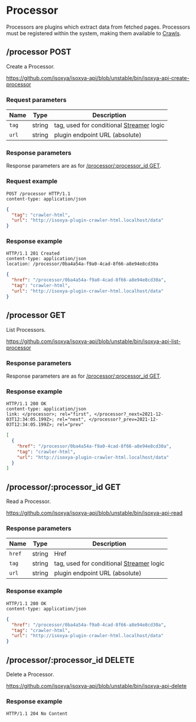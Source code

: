 # Processor

Processors are plugins which extract data from fetched pages. Processors must be registered within the system, making them available to [Crawls](Crawl.md).

## /processor POST

Create a Processor.

https://github.com/isoxya/isoxya-api/blob/unstable/bin/isoxya-api-create-processor  

### Request parameters

| Name   | Type   | Description                                             |
|--------|--------|---------------------------------------------------------|
| `tag`  | string | tag, used for conditional [Streamer](Streamer.md) logic |
| `url`  | string | plugin endpoint URL (absolute)                          |

### Response parameters

Response parameters are as for [/processor/:processor_id GET](#processorprocessor_id-get).

### Request example

```http
POST /processor HTTP/1.1
content-type: application/json
```

```json
{
  "tag": "crawler-html",
  "url": "http://isoxya-plugin-crawler-html.localhost/data"
}
```

### Response example

```http
HTTP/1.1 201 Created
content-type: application/json
location: /processor/0ba4a54a-f9a0-4cad-8f66-a8e94e8cd30a
```

```json
{
  "href": "/processor/0ba4a54a-f9a0-4cad-8f66-a8e94e8cd30a",
  "tag": "crawler-html",
  "url": "http://isoxya-plugin-crawler-html.localhost/data"
}
```

## /processor GET

List Processors.

https://github.com/isoxya/isoxya-api/blob/unstable/bin/isoxya-api-list-processor  

### Response parameters

Response parameters are as for [/processor/:processor_id GET](#processorprocessor_id-get).

### Response example

```http
HTTP/1.1 200 OK
content-type: application/json
link: </processor>; rel="first", </processor?_next=2021-12-03T12:34:05.199Z>; rel="next", </processor?_prev=2021-12-03T12:34:05.199Z>; rel="prev"
```

```json
[
  {
    "href": "/processor/0ba4a54a-f9a0-4cad-8f66-a8e94e8cd30a",
    "tag": "crawler-html",
    "url": "http://isoxya-plugin-crawler-html.localhost/data"
  }
]
```

## /processor/:processor_id GET

Read a Processor.

https://github.com/isoxya/isoxya-api/blob/unstable/bin/isoxya-api-read  

### Response parameters

| Name   | Type   | Description                                             |
|--------|--------|---------------------------------------------------------|
| `href` | string | Href                                                    |
| `tag`  | string | tag, used for conditional [Streamer](Streamer.md) logic |
| `url`  | string | plugin endpoint URL (absolute)                          |

### Response example

```http
HTTP/1.1 200 OK
content-type: application/json
```

```json
{
  "href": "/processor/0ba4a54a-f9a0-4cad-8f66-a8e94e8cd30a",
  "tag": "crawler-html",
  "url": "http://isoxya-plugin-crawler-html.localhost/data"
}
```

## /processor/:processor_id DELETE

Delete a Processor.

https://github.com/isoxya/isoxya-api/blob/unstable/bin/isoxya-api-delete  

### Response example

```http
HTTP/1.1 204 No Content
```
